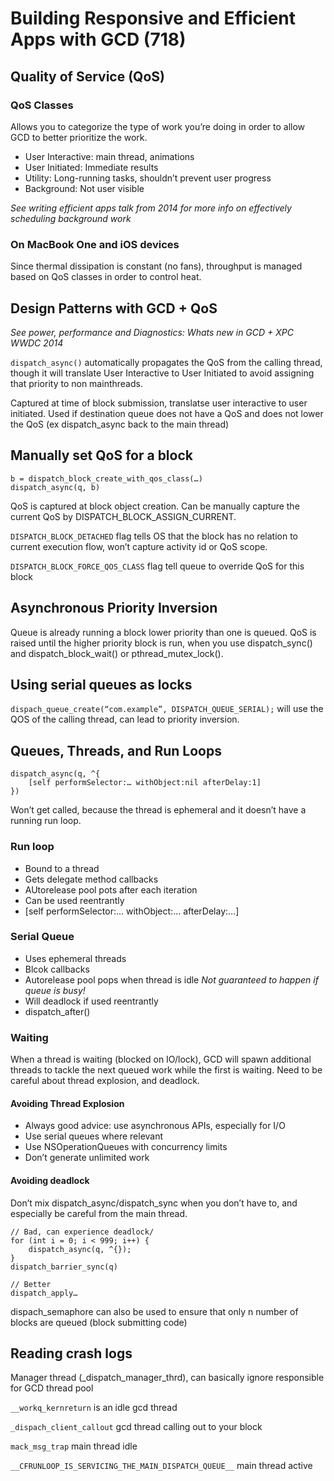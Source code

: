 # Building Responsive and Efficient Apps with GCD (718)

## Quality of Service (QoS)

### QoS Classes
Allows you to categorize the type of work you’re doing in order to allow GCD to better prioritize the work. 

- User Interactive: main thread, animations
- User Initiated: Immediate results
- Utility: Long-running tasks, shouldn’t prevent user progress
- Background: Not user visible

*See writing efficient apps talk from 2014 for more info on effectively scheduling background work*

### On MacBook One and iOS devices
Since thermal dissipation is constant (no fans), throughput is managed based on QoS classes in order to control heat.

## Design Patterns with GCD + QoS
*See power, performance and Diagnostics: Whats new in GCD + XPC WWDC 2014*

`dispatch_async()` automatically propagates the QoS from the calling thread, though it will translate User Interactive to User Initiated to avoid assigning that priority to non mainthreads. 

Captured at time of block submission, translatse user interactive to user initiated. Used if destination queue does not have a QoS and does not lower the QoS (ex dispatch_async back to the main thread)

## Manually set QoS for a block

```
b = dispatch_block_create_with_qos_class(…)
dispatch_async(q, b)
```

QoS is captured at block object creation. Can be manually capture the current QoS by DISPATCH_BLOCK_ASSIGN_CURRENT.

`DISPATCH_BLOCK_DETACHED` flag tells OS that the block has no relation to current execution flow, won’t capture activity id or QoS scope.

`DISPATCH_BLOCK_FORCE_QOS_CLASS` flag tell queue to override QoS for this block

## Asynchronous Priority Inversion
Queue is already running a block lower priority than one is queued. QoS is raised until the higher priority block is run, when you use dispatch_sync() and dispatch_block_wait() or pthread_mutex_lock().

## Using serial queues as locks
`dispach_queue_create(“com.example”, DISPATCH_QUEUE_SERIAL);` will use the QOS of the calling thread, can lead to priority inversion.

## Queues, Threads, and Run Loops
```
dispatch_async(q, ^{ 
    [self performSelector:… withObject:nil afterDelay:1]
})
```

Won’t get called, because the thread is ephemeral and it doesn’t have a running run loop.

### Run loop

- Bound to a thread
- Gets delegate method callbacks
- AUtorelease pool pots after each iteration
- Can be used reentrantly
- [self performSelector:… withObject:… afterDelay:…]

### Serial Queue

- Uses ephemeral threads
- Blcok callbacks
- Autorelease pool pops when thread is idle *Not guaranteed to happen if queue is busy!*
- Will deadlock if used reentrantly
- dispatch_after()

### Waiting
When a thread is waiting (blocked on IO/lock), GCD will spawn additional threads to tackle the next queued work while the first is waiting. Need to be careful about thread explosion, and deadlock.

#### Avoiding Thread Explosion
- Always good advice: use asynchronous APIs, especially for I/O
- Use serial queues where relevant
- Use NSOperationQueues with concurrency limits
- Don’t generate unlimited work

#### Avoiding deadlock
Don’t mix dispatch_async/dispatch_sync when you don’t have to, and especially be careful from the main thread.

```
// Bad, can experience deadlock/
for (int i = 0; i < 999; i++) {
    dispatch_async(q, ^{});
}
dispatch_barrier_sync(q)

// Better
dispatch_apply…
```

dispach_semaphore can also be used to ensure that only n number of blocks are queued (block submitting code)

## Reading crash logs
Manager thread (_dispatch_manager_thrd), can basically ignore responsible for GCD thread pool

`__workq_kernreturn` is an idle gcd thread

`_dispach_client_callout` gcd thread calling out to your block

`mack_msg_trap` main thread idle

`__CFRUNLOOP_IS_SERVICING_THE_MAIN_DISPATCH_QUEUE__` main thread active